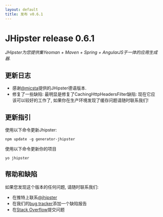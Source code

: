 ```yaml
---
layout: default
title: 发布 v0.6.1
---
```


JHipster release 0.6.1
==================

*JHipster为您提供集Yeoman + Maven + Spring + AngularJS于一体的应用生成器.*

更新日志
----------

- 感谢[@micsta](https://twitter.com/micsta)提供的JHipster德语版本. 
- 修复了一些缺陷: 最明显是修复了CachingHttpHeadersFilter缺陷: 现在它应该可以较好的工作了, 如果你在生产环境发现了缓存问题请随时联系我们!

更新指引
------------

使用以下命令更新Jhipster:

```
npm update -g generator-jhipster
```

使用以下命令更新你的项目

```
yo jhipster
```

帮助和缺陷
--------------

如果您发现这个版本的任何问题, 请随时联系我们:

- 在推特上联系[@jhipster](https://twitter.com/jhipster)
- 在我们的[bug tracker](https://github.com/jhipster/generator-jhipster/issues?state=open)添加一个缺陷报告
- 在[Stack Overflow](http://stackoverflow.com/tags/jhipster/info)提交问题
